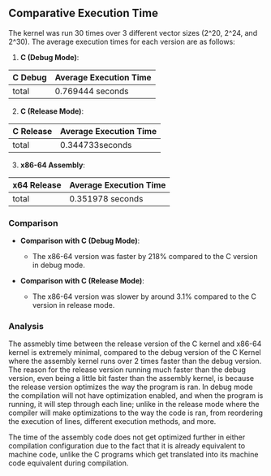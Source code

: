 ## Comparative Execution Time

The kernel was run 30 times over 3 different vector sizes (2^20, 2^24, and 2^30). The average execution times for each version are as follows:

1. **C (Debug Mode)**:

| C Debug | Average Execution Time |
| --------- | --------- |
| total | 0.769444 seconds |

2. **C (Release Mode)**:

| C Release | Average Execution Time |
| --------- | --------- |
| total | 0.344733seconds |

3. **x86-64 Assembly**:
  
| x64 Release | Average Execution Time |
| --------- | --------- |
| total | 0.351978 seconds |

### Comparison

- **Comparison with C (Debug Mode)**: 
    - The x86-64 version was faster by 218% compared to the C version in debug mode.

- **Comparison with C (Release Mode)**: 
    - The x86-64 version was slower by around 3.1% compared to the C version in release mode.

### Analysis
The assmebly time between the release version of the C kernel and x86-64 kernel is extremely minimal, compared to the debug version of the C Kernel where the assembly kernel runs over 2 times faster than the debug version. The reason for the release version running much faster than the debug version, even being a little bit faster than the assembly kernel, is because the release version optimizes the way the program is ran. In debug mode the compilation will not have optimization enabled, and when the program is running, it will step through each line; unlike in the release mode where the compiler will make optimizations to the way the code is ran, from reordering the execution of lines, different execution methods, and more.

The time of the assembly code does not get optimized further in either compilation configuration due to the fact that it is already equivalent to machine code, unlike the C programs which get translated into its machine code equivalent during compilation.
